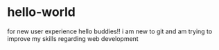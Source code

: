 # hello-world
for new user experience
hello buddies!! i am new to git and am trying to improve my skills regarding web development
